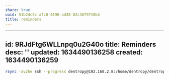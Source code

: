 ```yaml
---
share: true
uuid: 51b24c5c-afc0-4196-ad38-02c3679710b4
title: reminders
---
```

---
id: 9RJdFtg6WLLnpq0u2G40o
title: Reminders
desc: ''
updated: 1634490136258
created: 1634490136259
---

``` bash
rsync -avzhe ssh --progress dentropy@192.168.2.8:/home/dentropy/dentropycloud-traefik/apps/qbitttorrent/config/downloads .
```
